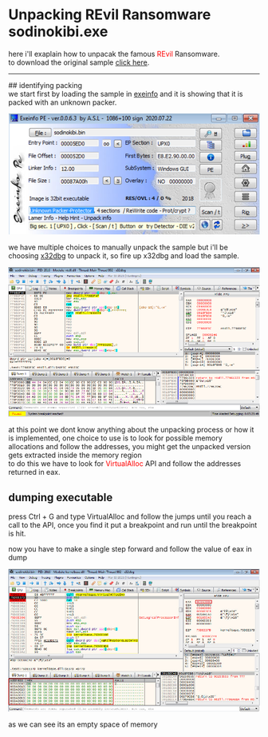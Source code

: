 # Unpacking REvil Ransomware sodinokibi.exe
here i'll exaplain how to unpacak the famous <span style='color:red'>REvil</span> Ransomware.<br>
to download the original sample <a href='sample'>click here</a>.<br>
<hr>
## identifying packing <br>
we start first by loading the sample in <a href='http://www.exeinfo.byethost18.com/'>exeinfo</a> and it is showing that it is packed with an unknown packer.

![sodinokibi1](sodinokibi1.png)<br>

we have multiple choices to manually unpack the sample but i'll be choosing <a href='https://x64dbg.com/'>x32dbg<a> to unpack it, so fire up x32dbg and load the sample.</br>

![sodinokibi2](sodinokibi2.png)<br>

at this point we dont know anything about the unpacking process or how it is implemented, one choice to use is to look for possible memory allocations and follow the addresses, you might get the unpacked version gets extracted inside the memory region<br>
to do this we have to look for <span style='color:red'>VirtualAlloc</span> API and follow the addresses returned in eax.

## dumping executable
press Ctrl + G and type VirtualAlloc and follow the jumps until you reach a call to the API, once you find it put a breakpoint and run until the breakpoint is hit.
  
now you have to make a single step forward and follow the value of eax in dump
  
![sodinokibi3](sodinokibi3.jpg)
  
as we can see its an empty space of memory
